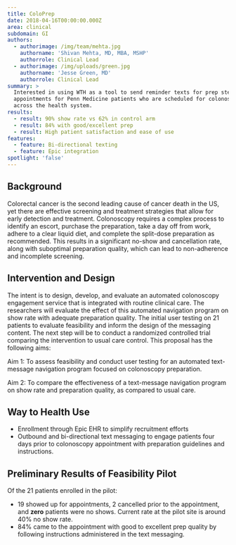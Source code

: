 ```yaml
---
title: ColoPrep
date: 2018-04-16T00:00:00.000Z
area: clinical
subdomain: GI
authors:
  - authorimage: /img/team/mehta.jpg
    authorname: 'Shivan Mehta, MD, MBA, MSHP'
    authorrole: Clinical Lead
  - authorimage: /img/uploads/green.jpg
    authorname: 'Jesse Green, MD'
    authorrole: Clinical Lead
summary: >
  Interested in using WTH as a tool to send reminder texts for prep steps and
  appointments for Penn Medicine patients who are scheduled for colonoscopies
  across the health system.
results:
  - result: 90% show rate vs 62% in control arm
  - result: 84% with good/excellent prep
  - result: High patient satisfaction and ease of use
features:
  - feature: Bi-directional texting
  - feature: Epic integration
spotlight: 'false'
---
```

## Background

Colorectal cancer is the second leading cause of cancer death in the US, yet there are effective screening and treatment strategies that allow for early detection and treatment. Colonoscopy requires a complex process to identify an escort, purchase the preparation, take a day off from work, adhere to a clear liquid diet, and complete the split-dose preparation as recommended. This results in a significant no-show and cancellation rate, along with suboptimal preparation quality, which can lead to non-adherence and incomplete screening.

## Intervention and Design

The intent is to design, develop, and evaluate an automated colonoscopy engagement service that is integrated with routine clinical care. The researchers will evaluate the effect of this automated navigation program on show rate with adequate preparation quality. The initial user testing on 21 patients to evaluate feasibility and inform the design of the messaging content. The next step will be to conduct a randomized controlled trial comparing the intervention to usual care control. This proposal has the following aims:

Aim 1: To assess feasibility and conduct user testing for an automated text-message navigation program focused on colonoscopy preparation.

Aim 2: To compare the effectiveness of a text-message navigation program on show rate and preparation quality, as compared to usual care.

## Way to Health Use

- Enrollment through Epic EHR to simplify recruitment efforts
- Outbound and bi-directional text messaging to engage patients four days prior to colonoscopy appointment with preparation guidelines and instructions.

## Preliminary Results of Feasibility Pilot

Of the 21 patients enrolled in the pilot:
- 19 showed up for appointments, 2 cancelled prior to the appointment, and **zero** patients were no shows. Current rate at the pilot site is around 40% no show rate.
- 84% came to the appointment with good to excellent prep quality by following instructions administered in the text messaging.
